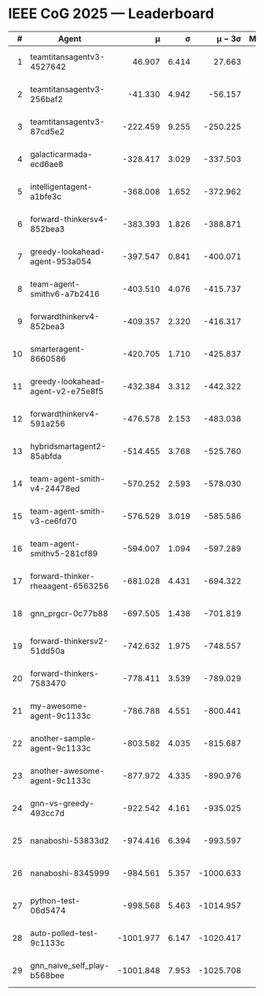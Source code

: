 # IEEE CoG 2025 — Leaderboard

| # | Agent | μ | σ | μ − 3σ | Matches | Updated |
|---:|---|---:|---:|---:|---:|---|
| 1 | teamtitansagentv3-4527642 | 46.907 | 6.414 | 27.663 | 22150 | 2025-08-25 15:03 |
| 2 | teamtitansagentv3-256baf2 | -41.330 | 4.942 | -56.157 | 22616 | 2025-08-25 15:03 |
| 3 | teamtitansagentv3-87cd5e2 | -222.459 | 9.255 | -250.225 | 23106 | 2025-08-25 15:03 |
| 4 | galacticarmada-ecd6ae8 | -328.417 | 3.029 | -337.503 | 20780 | 2025-08-25 15:03 |
| 5 | intelligentagent-a1bfe3c | -368.008 | 1.652 | -372.962 | 19087 | 2025-08-25 15:03 |
| 6 | forward-thinkersv4-852bea3 | -383.393 | 1.826 | -388.871 | 18428 | 2025-08-25 15:03 |
| 7 | greedy-lookahead-agent-953a054 | -397.547 | 0.841 | -400.071 | 20586 | 2025-08-25 15:03 |
| 8 | team-agent-smithv6-a7b2416 | -403.510 | 4.076 | -415.737 | 22240 | 2025-08-25 15:03 |
| 9 | forwardthinkerv4-852bea3 | -409.357 | 2.320 | -416.317 | 18906 | 2025-08-25 15:03 |
| 10 | smarteragent-8660586 | -420.705 | 1.710 | -425.837 | 18948 | 2025-08-25 15:03 |
| 11 | greedy-lookahead-agent-v2-e75e8f5 | -432.384 | 3.312 | -442.322 | 22806 | 2025-08-25 15:03 |
| 12 | forwardthinkerv4-591a256 | -476.578 | 2.153 | -483.038 | 18299 | 2025-08-25 15:03 |
| 13 | hybridsmartagent2-85abfda | -514.455 | 3.768 | -525.760 | 18764 | 2025-08-25 15:03 |
| 14 | team-agent-smith-v4-24478ed | -570.252 | 2.593 | -578.030 | 22256 | 2025-08-25 15:03 |
| 15 | team-agent-smith-v3-ce6fd70 | -576.529 | 3.019 | -585.586 | 22816 | 2025-08-25 15:03 |
| 16 | team-agent-smithv5-281cf89 | -594.007 | 1.094 | -597.289 | 21460 | 2025-08-25 15:03 |
| 17 | forward-thinker-rheaagent-6563256 | -681.028 | 4.431 | -694.322 | 20710 | 2025-08-25 15:03 |
| 18 | gnn_prgcr-0c77b88 | -697.505 | 1.438 | -701.819 | 19660 | 2025-08-25 15:03 |
| 19 | forward-thinkersv2-51dd50a | -742.632 | 1.975 | -748.557 | 21550 | 2025-08-25 15:03 |
| 20 | forward-thinkers-7583470 | -778.411 | 3.539 | -789.029 | 20280 | 2025-08-25 15:03 |
| 21 | my-awesome-agent-9c1133c | -786.788 | 4.551 | -800.441 | 22620 | 2025-08-25 15:03 |
| 22 | another-sample-agent-9c1133c | -803.582 | 4.035 | -815.687 | 22320 | 2025-08-25 15:03 |
| 23 | another-awesome-agent-9c1133c | -877.972 | 4.335 | -890.976 | 24080 | 2025-08-25 15:03 |
| 24 | gnn-vs-greedy-493cc7d | -922.542 | 4.161 | -935.025 | 17400 | 2025-08-25 15:03 |
| 25 | nanaboshi-53833d2 | -974.416 | 6.394 | -993.597 | 17340 | 2025-08-25 15:03 |
| 26 | nanaboshi-8345999 | -984.561 | 5.357 | -1000.633 | 18130 | 2025-08-25 15:03 |
| 27 | python-test-06d5474 | -998.568 | 5.463 | -1014.957 | 17930 | 2025-08-25 15:03 |
| 28 | auto-polled-test-9c1133c | -1001.977 | 6.147 | -1020.417 | 23300 | 2025-08-25 15:03 |
| 29 | gnn_naive_self_play-b568bee | -1001.848 | 7.953 | -1025.708 | 18060 | 2025-08-25 15:03 |
